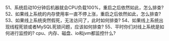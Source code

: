 51、系统启动10分钟后机器就会CPU负载100%，重启之后依然如此，怎么排查?
52、如果线上系统的内存使用率一直不停上涨，重启之后依然如此，怎么排查?
53、如果线上系统突然假死，无法访问了，此时如何排查?
54、如果线上系统出现线程死锁或者MySQL死锁问题，应该如何排查?
55、平时你们对线上系统是如何进行监控的? cpu、内存、磁盘、io和jvm都监控什么?